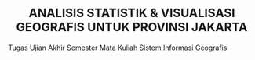 # <div class ="alert alert-block alert-info"><font size=5.5><r><b><center><span style="color:light">ANALISIS STATISTIK &amp; VISUALISASI GEOGRAFIS UNTUK PROVINSI JAKARTA</span></center></i></b></font>
Tugas Ujian Akhir Semester Mata Kuliah Sistem Informasi Geografis<br>

